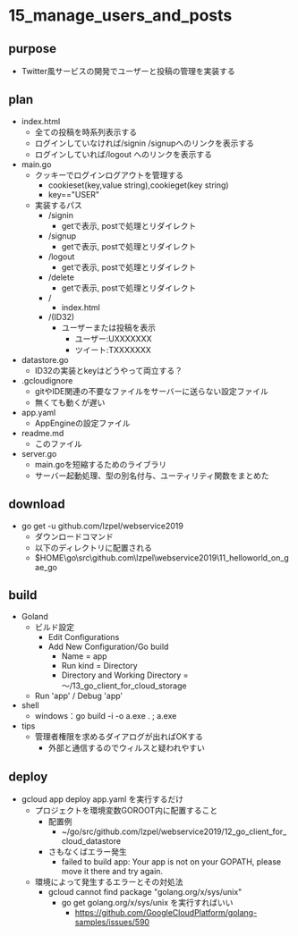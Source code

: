 # 15_manage_users_and_posts
## purpose
- Twitter風サービスの開発でユーザーと投稿の管理を実装する
## plan
- index.html
  - 全ての投稿を時系列表示する
  - ログインしていなければ/signin /signupへのリンクを表示する
  - ログインしていれば/logout へのリンクを表示する
- main.go
  - クッキーでログインログアウトを管理する
    - cookieset(key,value string),cookieget(key string)
    - key=="USER"
  - 実装するパス
    - /signin
        - getで表示, postで処理とリダイレクト
    - /signup
        - getで表示, postで処理とリダイレクト
    - /logout
        - getで表示, postで処理とリダイレクト
    - /delete
        - getで表示, postで処理とリダイレクト
    - /
        - index.html
    - /(ID32)
      - ユーザーまたは投稿を表示
        - ユーザー:UXXXXXXX
        - ツイート:TXXXXXXX
- datastore.go
  - ID32の実装とkeyはどうやって両立する？     
- .gcloudignore
  - gitやIDE関連の不要なファイルをサーバーに送らない設定ファイル
  - 無くても動くが遅い
- app.yaml
  - AppEngineの設定ファイル
- readme.md
  - このファイル
- server.go
  - main.goを短縮するためのライブラリ
  - サーバー起動処理、型の別名付与、ユーティリティ関数をまとめた
## download
- go get -u github.com/lzpel/webservice2019
  - ダウンロードコマンド
  - 以下のディレクトリに配置される
  - $HOME\go\src\github.com\lzpel\webservice2019\11_helloworld_on_gae_go
## build
- Goland
  - ビルド設定
    - Edit Configurations
    - Add New Configuration/Go build
      - Name = app
      - Run kind = Directory
      - Directory and Working Directory = ～/13_go_client_for_cloud_storage
  - Run 'app' / Debug 'app'
- shell
  - windows：go build -i -o a.exe . ; a.exe
- tips
  - 管理者権限を求めるダイアログが出ればOKする
    - 外部と通信するのでウィルスと疑われやすい
## deploy
- gcloud app deploy app.yaml を実行するだけ
  - プロジェクトを環境変数GOROOT内に配置すること
    - 配置例
      - ~/go/src/github.com/lzpel/webservice2019/12_go_client_for_cloud_datastore
    - さもなくばエラー発生
      - failed to build app: Your app is not on your GOPATH, please move it there and try again.
  - 環境によって発生するエラーとその対処法
    - gcloud cannot find package "golang.org/x/sys/unix"
      - go get golang.org/x/sys/unix を実行すればいい
        - https://github.com/GoogleCloudPlatform/golang-samples/issues/590